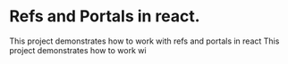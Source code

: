 # Refs and Portals in react.

This project demonstrates how to work with refs and portals in react
This project demonstrates how to work wi